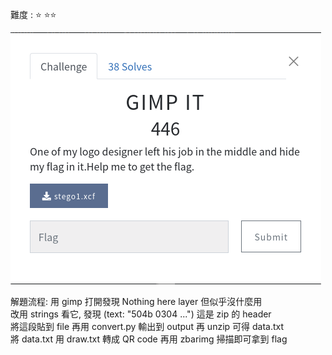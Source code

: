 難度 :  :star: :star::star:
  
![question](https://github.com/dreamisadream/CTF/blob/master/CTF_CONTEST/2019/HackconCTF/Stego/GIMP%20IT/pic1.png)

解題流程:
    用 gimp 打開發現 Nothing here layer 但似乎沒什麼用 <br>
    改用 strings 看它, 發現 (text: "504b 0304 ...") 這是 zip 的 header <br>
    將這段貼到 file 再用 convert.py 輸出到 output 再 unzip 可得 data.txt <br>
    將 data.txt 用 draw.txt 轉成 QR code 再用 zbarimg 掃描即可拿到 flag <br>

